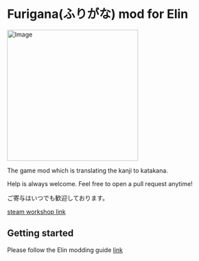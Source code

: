 # Furigana(ふりがな) mod for Elin

<img width="305" alt="Image" src="https://github.com/user-attachments/assets/8a96dab7-e2f6-4fc8-baed-f4ed088715b3" />

The game mod which is translating the kanji to katakana.

Help is always welcome. Feel free to open a pull request anytime!

ご寄与はいつでも歓迎しております。

[steam workshop link](https://steamcommunity.com/sharedfiles/filedetails/?id=3488077924)

## Getting started

Please follow the Elin modding guide [link](https://elin-modding-resources.github.io/Elin.Docs/articles/2_Getting%20Started/Script%20Mods/script_mod)

